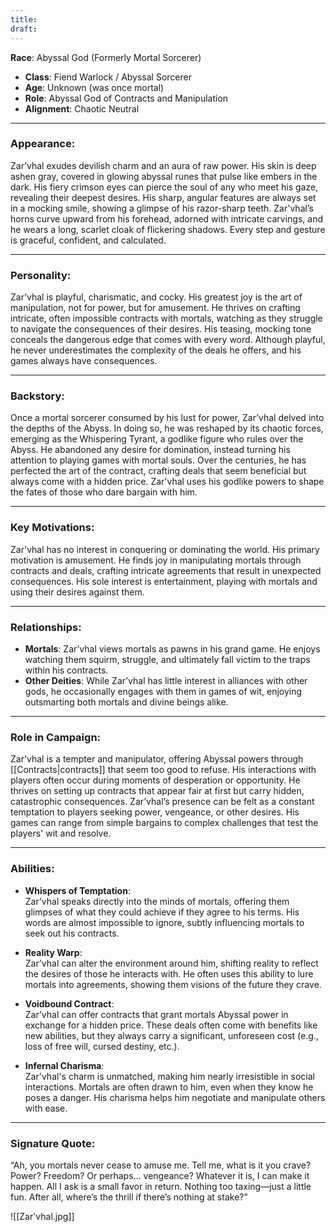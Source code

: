 ```yaml
---
title: 
draft:
---
```

 **Race**: Abyssal God (Formerly Mortal Sorcerer)
- **Class**: Fiend Warlock / Abyssal Sorcerer
- **Age**: Unknown (was once mortal)
- **Role**: Abyssal God of Contracts and Manipulation
- **Alignment**: Chaotic Neutral

---

### **Appearance**:

Zar’vhal exudes devilish charm and an aura of raw power. His skin is deep ashen gray, covered in glowing abyssal runes that pulse like embers in the dark. His fiery crimson eyes can pierce the soul of any who meet his gaze, revealing their deepest desires. His sharp, angular features are always set in a mocking smile, showing a glimpse of his razor-sharp teeth. Zar'vhal’s horns curve upward from his forehead, adorned with intricate carvings, and he wears a long, scarlet cloak of flickering shadows. Every step and gesture is graceful, confident, and calculated.

---

### **Personality**:

Zar’vhal is playful, charismatic, and cocky. His greatest joy is the art of manipulation, not for power, but for amusement. He thrives on crafting intricate, often impossible contracts with mortals, watching as they struggle to navigate the consequences of their desires. His teasing, mocking tone conceals the dangerous edge that comes with every word. Although playful, he never underestimates the complexity of the deals he offers, and his games always have consequences.

---

### **Backstory**:

Once a mortal sorcerer consumed by his lust for power, Zar’vhal delved into the depths of the Abyss. In doing so, he was reshaped by its chaotic forces, emerging as the Whispering Tyrant, a godlike figure who rules over the Abyss. He abandoned any desire for domination, instead turning his attention to playing games with mortal souls. Over the centuries, he has perfected the art of the contract, crafting deals that seem beneficial but always come with a hidden price. Zar’vhal uses his godlike powers to shape the fates of those who dare bargain with him.

---

### **Key Motivations**:

Zar'vhal has no interest in conquering or dominating the world. His primary motivation is amusement. He finds joy in manipulating mortals through contracts and deals, crafting intricate agreements that result in unexpected consequences. His sole interest is entertainment, playing with mortals and using their desires against them.

---

### **Relationships**:

- **Mortals**: Zar’vhal views mortals as pawns in his grand game. He enjoys watching them squirm, struggle, and ultimately fall victim to the traps within his contracts.
- **Other Deities**: While Zar’vhal has little interest in alliances with other gods, he occasionally engages with them in games of wit, enjoying outsmarting both mortals and divine beings alike.

---

### **Role in Campaign**:

Zar’vhal is a tempter and manipulator, offering Abyssal powers through [[Contracts|contracts]] that seem too good to refuse. His interactions with players often occur during moments of desperation or opportunity. He thrives on setting up contracts that appear fair at first but carry hidden, catastrophic consequences. Zar’vhal’s presence can be felt as a constant temptation to players seeking power, vengeance, or other desires. His games can range from simple bargains to complex challenges that test the players' wit and resolve.

---

### **Abilities**:

- **Whispers of Temptation**:  
    Zar’vhal speaks directly into the minds of mortals, offering them glimpses of what they could achieve if they agree to his terms. His words are almost impossible to ignore, subtly influencing mortals to seek out his contracts.
    
- **Reality Warp**:  
    Zar’vhal can alter the environment around him, shifting reality to reflect the desires of those he interacts with. He often uses this ability to lure mortals into agreements, showing them visions of the future they crave.
    
- **Voidbound Contract**:  
    Zar’vhal can offer contracts that grant mortals Abyssal power in exchange for a hidden price. These deals often come with benefits like new abilities, but they always carry a significant, unforeseen cost (e.g., loss of free will, cursed destiny, etc.).
    
- **Infernal Charisma**:  
    Zar'vhal's charm is unmatched, making him nearly irresistible in social interactions. Mortals are often drawn to him, even when they know he poses a danger. His charisma helps him negotiate and manipulate others with ease.
    

---

### **Signature Quote**:

“Ah, you mortals never cease to amuse me. Tell me, what is it you crave? Power? Freedom? Or perhaps... vengeance? Whatever it is, I can make it happen. All I ask is a small favor in return. Nothing too taxing—just a little fun. After all, where’s the thrill if there’s nothing at stake?"

![[Zar'vhal.jpg]]